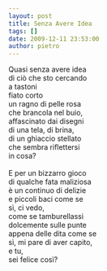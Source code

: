 ```yaml
---
layout: post
title: Senza Avere Idea
tags: []
date: 2009-12-11 23:53:00
author: pietro
---
```

Quasi senza avere idea<br/>di ciò che sto cercando<br/>a tastoni<br/>fiato corto<br/>un ragno di pelle rosa<br/>che brancola nel buio,<br/>affascinato dai disegni<br/>di una tela, di brina,<br/>di un ghiaccio stellato<br/>che sembra riflettersi<br/>in cosa?<br/><br/>E per un bizzarro gioco<br/>di qualche fata maliziosa<br/>è un continuo di delizie<br/>e piccoli baci come se<br/>sì, ci vedo,<br/>come se tamburellassi<br/>dolcemente sulle punte<br/>appena delle dita come se<br/>sì, mi pare di aver capito,<br/>e tu,<br/>sei felice così?
